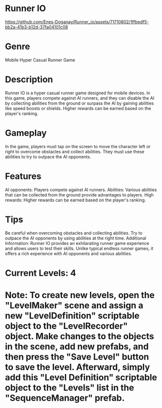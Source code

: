 # Runner IO

https://github.com/Enes-Doganay/Runner_io/assets/71710802/1ffbedf5-bb2a-41b3-b12d-37fa04101c08

# Genre 
Mobile Hyper Casual Runner Game

# Description
Runner IO is a hyper casual runner game designed for mobile devices. In this game, players compete against AI runners, and they can disable the AI by collecting abilities from the ground or surpass the AI by gaining abilities like speed boosts or shields. Higher rewards can be earned based on the player's ranking.

# Gameplay
In the game, players must tap on the screen to move the character left or right to overcome obstacles and collect abilities. They must use these abilities to try to outpace the AI opponents.

# Features

AI opponents: Players compete against AI runners.
Abilities: Various abilities that can be collected from the ground provide advantages to players.
High rewards: Higher rewards can be earned based on the player's ranking.

# Tips

Be careful when overcoming obstacles and collecting abilities.
Try to outpace the AI opponents by using abilities at the right time.
Additional Information:
Runner IO provides an exhilarating runner game experience and allows users to test their skills. Unlike typical endless runner games, it offers a rich experience with AI opponents and various abilities.

# Current Levels: 4

# Note: To create new levels, open the "LevelMaker" scene and assign a new "LevelDefinition" scriptable object to the "LevelRecorder" object. Make changes to the objects in the scene, add new prefabs, and then press the "Save Level" button to save the level. Afterward, simply add this "Level Definition" scriptable object to the "Levels" list in the "SequenceManager" prefab.
